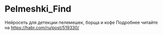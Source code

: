 # Pelmeshki_Find
Нейросеть для детекции пелемешек, борща и кофе
Подробнее читайте на https://habr.com/ru/post/519330/
